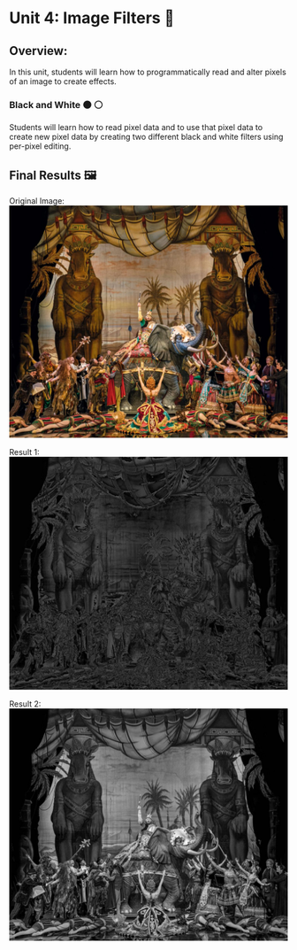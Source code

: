 # Unit 4: Image Filters 📸

## Overview: 
In this unit, students will learn how to programmatically read and alter pixels of an image to create effects. 


### Black and White ⚫️ ⚪️

Students will learn how to read pixel data and to use that pixel data to create new pixel data by creating two different black and white filters using per-pixel editing.


## Final Results 🖼️

Original Image:
![Original](/hannibal.jpg)

Result 1: 
![Result 1](/method-division-hannibal.jpg)

Result 2: 
![Result 2](/method-multiplication-hannibal.jpg)

